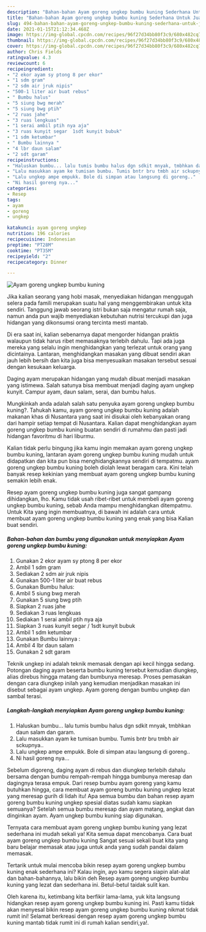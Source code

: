 ```yaml
---
description: "Bahan-bahan Ayam goreng ungkep bumbu kuning Sederhana Untuk Jualan"
title: "Bahan-bahan Ayam goreng ungkep bumbu kuning Sederhana Untuk Jualan"
slug: 494-bahan-bahan-ayam-goreng-ungkep-bumbu-kuning-sederhana-untuk-jualan
date: 2021-01-15T21:12:34.468Z
image: https://img-global.cpcdn.com/recipes/96f27d34bb80f3c9/680x482cq70/ayam-goreng-ungkep-bumbu-kuning-foto-resep-utama.jpg
thumbnail: https://img-global.cpcdn.com/recipes/96f27d34bb80f3c9/680x482cq70/ayam-goreng-ungkep-bumbu-kuning-foto-resep-utama.jpg
cover: https://img-global.cpcdn.com/recipes/96f27d34bb80f3c9/680x482cq70/ayam-goreng-ungkep-bumbu-kuning-foto-resep-utama.jpg
author: Chris Fields
ratingvalue: 4.3
reviewcount: 6
recipeingredient:
- "2 ekor ayam sy ptong 8 per ekor"
- "1 sdm gram"
- "2 sdm air jruk nipis"
- "500-1 liter air buat rebus"
- " Bumbu halus"
- "5 siung bwg merah"
- "5 siung bwg ptih"
- "2 ruas jahe"
- "3 ruas lengkuas"
- "1 serai ambil ptih nya aja"
- "3 ruas kunyit segar  1sdt kunyit bubuk"
- "1 sdm ketumbar"
- " Bumbu lainnya "
- "4 lbr daun salam"
- "2 sdt garam"
recipeinstructions:
- "Haluskan bumbu... lalu tumis bumbu halus dgn sdkit mnyak, tmbhkan daun salam dan garam."
- "Lalu masukkan ayam ke tumisan bumbu. Tumis bntr bru tmbh air sckupnya.."
- "Lalu ungkep ampe empukk. Bole di simpan atau langsung di goreng.."
- "Ni hasil goreng nya..."
categories:
- Resep
tags:
- ayam
- goreng
- ungkep

katakunci: ayam goreng ungkep 
nutrition: 196 calories
recipecuisine: Indonesian
preptime: "PT28M"
cooktime: "PT35M"
recipeyield: "2"
recipecategory: Dinner

---
```



![Ayam goreng ungkep bumbu kuning](https://img-global.cpcdn.com/recipes/96f27d34bb80f3c9/680x482cq70/ayam-goreng-ungkep-bumbu-kuning-foto-resep-utama.jpg)

Jika kalian seorang yang hobi masak, menyediakan hidangan menggugah selera pada famili merupakan suatu hal yang menggembirakan untuk kita sendiri. Tanggung jawab seorang istri bukan saja mengatur rumah saja, namun anda pun wajib menyediakan kebutuhan nutrisi tercukupi dan juga hidangan yang dikonsumsi orang tercinta mesti mantab.

Di era  saat ini, kalian sebenarnya dapat mengorder hidangan praktis walaupun tidak harus ribet memasaknya terlebih dahulu. Tapi ada juga mereka yang selalu ingin menghidangkan yang terlezat untuk orang yang dicintainya. Lantaran, menghidangkan masakan yang dibuat sendiri akan jauh lebih bersih dan kita juga bisa menyesuaikan masakan tersebut sesuai dengan kesukaan keluarga. 

Daging ayam merupakan hidangan yang mudah dibuat menjadi masakan yang istimewa. Salah satunya bisa membuat menjadi daging ayam ungkep kunyit. Campur ayam, daun salam, serai, dan bumbu halus.

Mungkinkah anda adalah salah satu penyuka ayam goreng ungkep bumbu kuning?. Tahukah kamu, ayam goreng ungkep bumbu kuning adalah makanan khas di Nusantara yang saat ini disukai oleh kebanyakan orang dari hampir setiap tempat di Nusantara. Kalian dapat menghidangkan ayam goreng ungkep bumbu kuning buatan sendiri di rumahmu dan pasti jadi hidangan favoritmu di hari liburmu.

Kalian tidak perlu bingung jika kamu ingin memakan ayam goreng ungkep bumbu kuning, lantaran ayam goreng ungkep bumbu kuning mudah untuk didapatkan dan kita pun bisa menghidangkannya sendiri di tempatmu. ayam goreng ungkep bumbu kuning boleh diolah lewat beragam cara. Kini telah banyak resep kekinian yang membuat ayam goreng ungkep bumbu kuning semakin lebih enak.

Resep ayam goreng ungkep bumbu kuning juga sangat gampang dihidangkan, lho. Kamu tidak usah ribet-ribet untuk membeli ayam goreng ungkep bumbu kuning, sebab Anda mampu menghidangkan ditempatmu. Untuk Kita yang ingin membuatnya, di bawah ini adalah cara untuk membuat ayam goreng ungkep bumbu kuning yang enak yang bisa Kalian buat sendiri.

<!--inarticleads1-->

##### Bahan-bahan dan bumbu yang digunakan untuk menyiapkan Ayam goreng ungkep bumbu kuning:

1. Gunakan 2 ekor ayam sy ptong 8 per ekor
1. Ambil 1 sdm gram
1. Sediakan 2 sdm air jruk nipis
1. Gunakan 500-1 liter air buat rebus
1. Gunakan  Bumbu halus:
1. Ambil 5 siung bwg merah
1. Gunakan 5 siung bwg ptih
1. Siapkan 2 ruas jahe
1. Sediakan 3 ruas lengkuas
1. Sediakan 1 serai ambil ptih nya aja
1. Siapkan 3 ruas kunyit segar / 1sdt kunyit bubuk
1. Ambil 1 sdm ketumbar
1. Gunakan  Bumbu lainnya :
1. Ambil 4 lbr daun salam
1. Gunakan 2 sdt garam


Teknik ungkep ini adalah teknik memasak dengan api kecil hingga sedang. Potongan daging ayam beserta bumbu kuning tersebut kemudian diungkep, alias direbus hingga matang dan bumbunya meresap. Proses pemasakan dengan cara diungkep inilah yang kemudian menjadikan masakan ini disebut sebagai ayam ungkep. Ayam goreng dengan bumbu ungkep dan sambal terasi. 

<!--inarticleads2-->

##### Langkah-langkah menyiapkan Ayam goreng ungkep bumbu kuning:

1. Haluskan bumbu... lalu tumis bumbu halus dgn sdkit mnyak, tmbhkan daun salam dan garam.
1. Lalu masukkan ayam ke tumisan bumbu. Tumis bntr bru tmbh air sckupnya..
1. Lalu ungkep ampe empukk. Bole di simpan atau langsung di goreng..
1. Ni hasil goreng nya...


Sebelum digoreng, daging ayam di rebus dan diungkep terlebih dahalu bersama dengan bumbu rempah-rempah hingga bumbunya meresap dan dagingnya terasa empuk. Dari resep bumbu ayam goreng yang kamu butuhkan hingga, cara membuat ayam goreng bumbu kuning ungkep lezat yang meresap gurih di lidah itu! Apa semua bumbu dan bahan resep ayam goreng bumbu kuning ungkep spesial diatas sudah kamu siapkan semuanya? Setelah semua bumbu meresap dan ayam matang, angkat dan dinginkan ayam. Ayam ungkep bumbu kuning siap digunakan. 

Ternyata cara membuat ayam goreng ungkep bumbu kuning yang lezat sederhana ini mudah sekali ya! Kita semua dapat mencobanya. Cara buat ayam goreng ungkep bumbu kuning Sangat sesuai sekali buat kita yang baru belajar memasak atau juga untuk anda yang sudah pandai dalam memasak.

Tertarik untuk mulai mencoba bikin resep ayam goreng ungkep bumbu kuning enak sederhana ini? Kalau ingin, ayo kamu segera siapin alat-alat dan bahan-bahannya, lalu bikin deh Resep ayam goreng ungkep bumbu kuning yang lezat dan sederhana ini. Betul-betul taidak sulit kan. 

Oleh karena itu, ketimbang kita berfikir lama-lama, yuk kita langsung hidangkan resep ayam goreng ungkep bumbu kuning ini. Pasti kamu tiidak akan menyesal bikin resep ayam goreng ungkep bumbu kuning nikmat tidak rumit ini! Selamat berkreasi dengan resep ayam goreng ungkep bumbu kuning mantab tidak rumit ini di rumah kalian sendiri,ya!.

